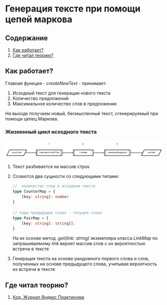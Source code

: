 # Генерация тексте при помощи цепей маркова
## Содержание
1. [Как работает?](#howItWorks)
2. [Где читал теорию?](#theory)

## <a name="howItWorks"></a> Как работает?
Главная функция - _createNewText_ - принимает:
1. Исходный текст для генерации нового текста
2. Количество предложений
3. Максимальное количество слов в предложении

На выходе получаем новый, бесмысленный текст, сгенерируемый при помощи цепец Маркова.

### Жизненный цикл исходного текста
![жизненный цикл исходного текста](./diagram.png)

1. Текст разбивается на массив строк
2. Созаются два cущности со следующими типами:
    ```ts
    //  количество слов в исходном тексте
    type CounterMap = {
        [key: string]: number
    }

    // пары предыдущее слово - текущее слово
    type PairMap = {
        [key: string]: string[];
    }
    ```

    На их основе метод  _.get(link: string)_ экземпляра класса _LinkMap_ по запрашиваемому _link_ вернет массив слов с их вероятностью встречи в тексте
3.  Генерация текста на основе рандомного первого слова и слов, 
    полученных на основе предыдущего слова, учитывая вероятность их встречи в тексте

## <a name="theory"></a> Где читал теорию?
1. [Код. Журнал Яндекс Практикума](https://thecode.media/markov-chain/)
